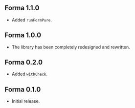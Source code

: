 ## Forma 1.1.0

* Added `runFormPure`.

## Forma 1.0.0

* The library has been completely redesigned and rewritten.

## Forma 0.2.0

* Added `withCheck`.

## Forma 0.1.0

* Initial release.

